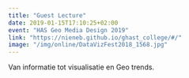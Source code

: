 ```yaml
---
title: "Guest Lecture"
date: 2019-01-15T17:10:25+02:00
event: "HAS Geo Media Design 2019"
link: "https://nieneb.github.io/ghast_college/#/"
image: "/img/online/DataVizFest2018_1568.jpg"
---
```


Van informatie tot visualisatie en Geo trends.
